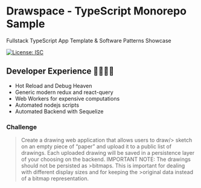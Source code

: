 # Drawspace - TypeScript Monorepo Sample

Fullstack TypeScript App Template & Software Patterns Showcase

[![License: ISC](https://img.shields.io/badge/License-ISC-blue.svg)](https://opensource.org/licenses/ISC)

## Developer Experience 🙌💕😎✨

- Hot Reload and Debug Heaven
- Generic modern redux and react-query
- Web Workers for expensive computations
- Automated nodejs scripts
- Automated Backend with Sequelize

### Challenge

> Create a drawing web application that allows users to draw/> sketch on an empty piece of “paper” and upload it to a public list of drawings.
> Each uploaded drawing will be saved in a persistence layer of your choosing on the backend.
> IMPORTANT NOTE: The drawings should not be persisted as >bitmaps. This is important for
> dealing with different display sizes and for keeping the >original data instead of a bitmap representation.

